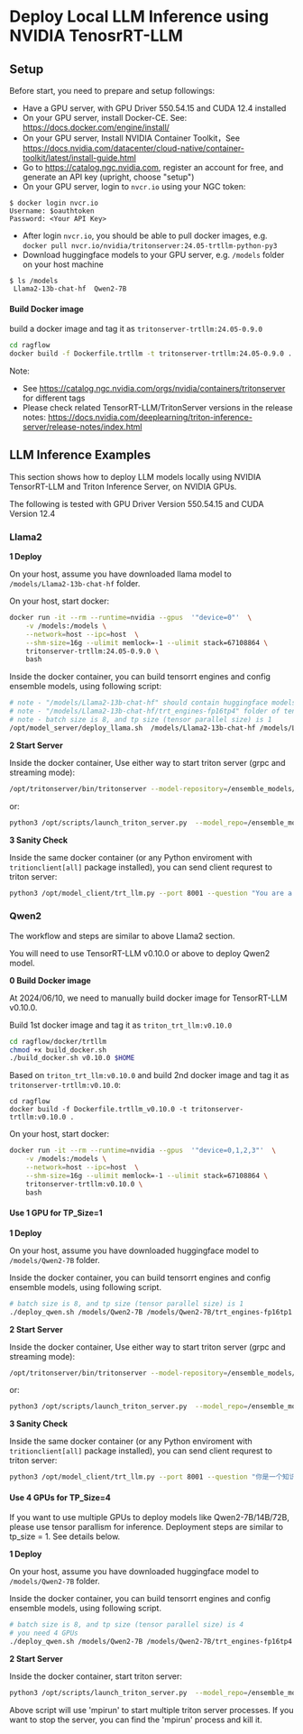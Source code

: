 # Deploy Local LLM Inference using NVIDIA TenosrRT-LLM


## Setup

Before start, you need to prepare and setup followings:

- Have a GPU server, with GPU Driver 550.54.15 and CUDA 12.4 installed
- On your GPU server, install Docker-CE. See: https://docs.docker.com/engine/install/
- On your GPU server, Install NVIDIA Container Toolkit，See https://docs.nvidia.com/datacenter/cloud-native/container-toolkit/latest/install-guide.html
- Go to https://catalog.ngc.nvidia.com, register an account for free, and generate an API key (upright, choose "setup")
- On your GPU server, login to `nvcr.io` using your NGC token:

```shell
$ docker login nvcr.io
Username: $oauthtoken
Password: <Your API Key>
```

- After login `nvcr.io`, you should be able to pull docker images, e.g. `docker pull nvcr.io/nvidia/tritonserver:24.05-trtllm-python-py3`
- Download huggingface models to your GPU server, e.g. `/models` folder on your host machine

```shell
$ ls /models
 Llama2-13b-chat-hf  Qwen2-7B
```

#### Build Docker image

build a docker image and tag it as `tritonserver-trtllm:24.05-0.9.0`

```bash
cd ragflow
docker build -f Dockerfile.trtllm -t tritonserver-trtllm:24.05-0.9.0 .
```

Note: 
- See https://catalog.ngc.nvidia.com/orgs/nvidia/containers/tritonserver for different tags
- Please check related TensorRT-LLM/TritonServer versions in the release notes: https://docs.nvidia.com/deeplearning/triton-inference-server/release-notes/index.html

## LLM Inference Examples

This section shows how to deploy LLM models locally using NVIDIA TensorRT-LLM and Triton Inference Server, on NVIDIA GPUs.

The following is tested with GPU Driver Version 550.54.15 and CUDA Version 12.4

### Llama2

**1 Deploy** 

On your host, assume you have downloaded llama model to `/models/Llama2-13b-chat-hf` folder.

On your host, start docker: 

```bash
docker run -it --rm --runtime=nvidia --gpus  '"device=0"'  \
    -v /models:/models \
    --network=host --ipc=host  \
    --shm-size=16g --ulimit memlock=-1 --ulimit stack=67108864 \
    tritonserver-trtllm:24.05-0.9.0 \
    bash
```

Inside the docker container, you can build tensorrt engines and config ensemble models, using following script:

```bash
# note - "/models/Llama2-13b-chat-hf" should contain huggingface models
# note - "/models/Llama2-13b-chat-hf/trt_engines-fp16tp4" folder of tensorrt engines
# note - batch size is 8, and tp size (tensor parallel size) is 1
/opt/model_server/deploy_llama.sh  /models/Llama2-13b-chat-hf /models/Llama2-13b-chat-hf/trt_engines-fp16tp1  8 1
```


**2 Start Server** 

Inside the docker container, Use either way to start triton server (grpc and streaming mode): 

```bash
/opt/tritonserver/bin/tritonserver --model-repository=/ensemble_models/llama_ifb  --allow-http False --allow-grpc True --log-verbose=2
```

or:
```bash
python3 /opt/scripts/launch_triton_server.py  --model_repo=/ensemble_models/llama_ifb --world_size 1 --grpc_port 8001 --http_port 8000
```

**3 Sanity Check** 

Inside the same docker container (or any Python enviroment with `tritionclient[all]` package installed), you can send client requrest to triton server: 

```bash
python3 /opt/model_client/trt_llm.py --port 8001 --question "You are a helpful, respectful and honest assistant. Always answer as helpfully as possible. what is the fastest fish in river?"
```

### Qwen2

The workflow and steps are similar to above Llama2 section.

You will need to use TensorRT-LLM v0.10.0 or above to deploy Qwen2 model.

**0 Build Docker image** 

At 2024/06/10, we need to manually build docker image for TensorRT-LLM v0.10.0.

Build 1st docker image and tag it as `triton_trt_llm:v0.10.0`

```bash
cd ragflow/docker/trtllm
chmod +x build_docker.sh
./build_docker.sh v0.10.0 $HOME
```

Based on `triton_trt_llm:v0.10.0` and build 2nd docker image and tag it as `tritonserver-trtllm:v0.10.0`:

```
cd ragflow
docker build -f Dockerfile.trtllm_v0.10.0 -t tritonserver-trtllm:v0.10.0 .
```

On your host, start docker: 

```bash
docker run -it --rm --runtime=nvidia --gpus  '"device=0,1,2,3"'  \
    -v /models:/models \
    --network=host --ipc=host  \
    --shm-size=16g --ulimit memlock=-1 --ulimit stack=67108864 \
    tritonserver-trtllm:v0.10.0 \
    bash

```

#### Use 1 GPU for TP_Size=1

**1 Deploy** 

On your host, assume you have downloaded huggingface model to `/models/Qwen2-7B` folder.

Inside the docker container, you can build tensorrt engines and config ensemble models, using following script. 

```bash
# batch size is 8, and tp size (tensor parallel size) is 1
./deploy_qwen.sh /models/Qwen2-7B /models/Qwen2-7B/trt_engines-fp16tp1   8 1
```

**2 Start Server** 

Inside the docker container, Use either way to start triton server (grpc and streaming mode): 

```bash
/opt/tritonserver/bin/tritonserver --model-repository=/ensemble_models/qwen_ifb  --allow-http False --allow-grpc True --log-verbose=2
```
or:
```bash
python3 /opt/scripts/launch_triton_server.py  --model_repo=/ensemble_models/qwen_ifb --world_size 1 --grpc_port 8001
```

**3 Sanity Check** 

Inside the same docker container (or any Python enviroment with `tritionclient[all]` package installed), you can send client requrest to triton server: 

```bash
python3 /opt/model_client/trt_llm.py --port 8001 --question "你是一个知识助手，请简要回答问题。陆地上最快的动物是什么?"
```


#### Use 4 GPUs for TP_Size=4

If you want to use multiple GPUs to deploy models like Qwen2-7B/14B/72B, please use tensor parallism for inference. Deployment steps are similar to tp_size = 1. See details below. 

**1 Deploy** 

On your host, assume you have downloaded huggingface model to `/models/Qwen2-7B` folder.

Inside the docker container, you can build tensorrt engines and config ensemble models, using following script. 
```bash
# batch size is 8, and tp size (tensor parallel size) is 4
# you need 4 GPUs 
./deploy_qwen.sh /models/Qwen2-7B /models/Qwen2-7B/trt_engines-fp16tp4   8 4
```

**2 Start Server** 

Inside the docker container, start triton server: 
```bash
python3 /opt/scripts/launch_triton_server.py  --model_repo=/ensemble_models/qwen_ifb --world_size 4 --grpc_port 8001
```

Above script will use 'mpirun' to start multiple triton server processes. If you want to stop the server, you can find the 'mpirun' process and kill it.

